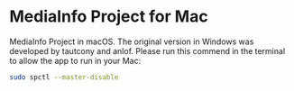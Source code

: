 # MediaInfo Project for Mac

MediaInfo Project in macOS. The original version in Windows was developed by tautcony and anlof.
Please run this commend in the terminal to allow the app to run in your Mac:
```bash
sudo spctl --master-disable
```
